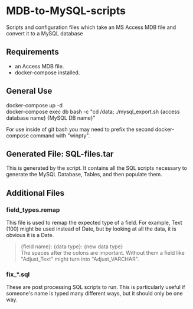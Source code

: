 # MDB-to-MySQL-scripts
Scripts and configuration files which take an MS Access MDB file and convert it to a MySQL database

## Requirements
+ an Access MDB file.
+ docker-compose installed.

## General Use
docker-compose up -d  
docker-compose exec db bash -c "cd /data; ./mysql_export.sh {access database name} {MySQL DB name}"

For use inside of git bash you may need to prefix the second docker-compose command with "winpty".

## Generated File: SQL-files.tar
This is generated by the script. It contains all the SQL scripts
necessary to generate the MySQL Database, Tables, and then populate
them.

## Additional Files

### field_types.remap
This file is used to remap the expected type of a field. For example,
Text (100) might be used instead of Date, but by looking at all the
data, it is obvious it is a Date.  
> {field name}: {data type}: {new data type}  
The spaces after the colons are important. Without them a field like "Adjust_Text" might
turn into "Adjust_VARCHAR".

### fix_*.sql
These are post processing SQL scripts to run. This is particularly
useful if someone's name is typed many different ways, but it should
only be one way.

